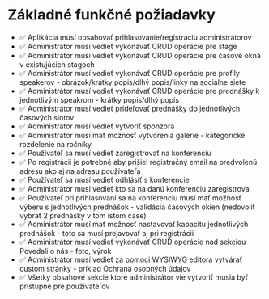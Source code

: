
<h1>Základné funkčné požiadavky</h1>
<ul>
  <li>✅ Aplikácia musí obsahovať prihlasovanie/registráciu administrátorov</li>
  <li>✅ Administrátor musí vedieť vykonávať CRUD operácie pre stage</li>
  <li>✅ Administrátor musí vedieť vykonávať CRUD operácie pre časové okná v existujúcich stagoch</li>
  <li>✅ Administrátor musí vedieť vykonávať CRUD operácie pre profily speakerov - obrázok/krátky popis/dlhý popis/linky na sociálne siete</li>
  <li>✅ Administrátor musí vedieť vykonávať CRUD operácie pre prednášky k jednotlivým speakrom - krátky popis/dlhý popis</li>
  <li>✅ Administrátor musí vedieť prideľovať prednášky do jednotlivých časových slotov</li>
  <li>✅ Administrátor musí vedieť vytvoriť sponzora </li>
  <li>✅ Administrátor musí mať možnosť vytvorenia galérie - kategorické rozdelenie na ročníky</li>
  <li>✅ Používateľ sa musí vedieť zaregistrovať na konferenciu </li>
  <li>✅ Po registrácii je potrebné aby prišiel registračný email na predvolenú adresu ako aj na adresu používateľa</li>
  <li>✅ Používateľ sa musí vedieť odhlásiť s konferencie</li>
  <li>✅ Administrátor musí vedieť kto sa na danú konferenciu zaregistroval</li>
  <li>✅ Používateľ pri prihlasovaní sa na konferenciu musí mať možnosť výberu s jednotlivých prednášok - validácia časových okien (nedovoliť vybrať 2 prednášky v tom istom čase)</li>
  <li>✅ Administrátor musí mať možnosť nastavovať kapacitu jednotlivých prednášok - toto sa musí prejavovať aj pri registrácii</li>
  <li>✅ Administrátor musí vedieť vykonávať CRUD operácie nad sekciou Povedali o nás - foto, výrok</li>
  <li>✅ Administrátor musí vedieť za pomoci WYSIWYG editora vytvárať custom stránky - príklad Ochrana osobných údajov</li>
  <li>✅ Všetky obsahové sekcie ktoré administrátor vie vytvoriť musia byť prístupné pre používateľov</li>
</ul>


